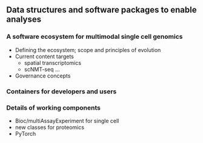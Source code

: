 ## Data structures and software packages to enable analyses

### A software ecosystem for multimodal single cell genomics

* Defining the ecosystem; scope and principles of evolution
* Current content targets
    * spatial transcriptomics
    * scNMT-seq ...
* Governance concepts

### Containers for developers and users

### Details of working components

* Bioc/multiAssayExperiment for single cell
* new classes for proteomics
* PyTorch
